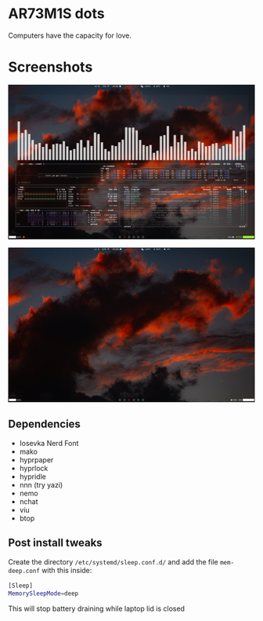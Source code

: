 # AR73M1S dots 

Computers have the capacity for love.

# Screenshots

![](Screenshot1.png) 

![](screenshot2.png)

## Dependencies 

+ Iosevka Nerd Font 
+ mako
+ hyprpaper
+ hyprlock
+ hypridle
+ nnn (try yazi)
+ nemo
+ nchat
+ viu
+ btop

## Post install tweaks

Create the directory ```/etc/systemd/sleep.conf.d/``` and add the file ```mem-deep.conf``` with this inside: 

```bash
[Sleep]
MemorySleepMode=deep
```
This will stop battery draining while laptop lid is closed
